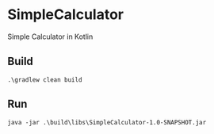 # SimpleCalculator
Simple Calculator in Kotlin
## Build
````
.\gradlew clean build
````

## Run
````
java -jar .\build\libs\SimpleCalculator-1.0-SNAPSHOT.jar
````